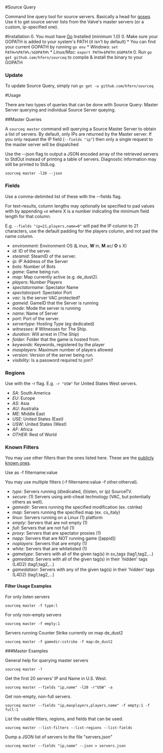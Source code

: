 #Source Query

Command line query tool for source servers. Basically a head for [goseq](https://github.com/hfern/sourceq).
Use it to get source server lists from the Valve's master servers (or
a custom, ip-specified one).

#Installation
0. You must have [Go](http://golang.org/) Installed (minimum 1.0)
0. Make sure your GOPATH is added to your system's PATH (it isn't by default)
    * You can find your current GOPATH by running `go env`
    * _Windows:_ `set PATH=%PATH%;%GOPATH%`
    * _Linux/Mac:_ `export PATH=$PATH:$GOPATH`
0. Run `go get github.com/hfern/sourceq` to compile & install the binary to your GOPATH

### Update
To update Source Query, simply run `go get -u github.com/hfern/sourceq`

#Usage

There are two types of queries that can be done with Source Query: Master Server querying and individual Source Server queying.

##Master Queries

A `sourceq master` command will querying a Source Master Server to obtain a list of servers. 
By default, only IPs are returned by the Master server. If you only request the IP field
(`--fields "ip"`) then only a single request to the master server will be dispatched

Use the --json flag to output a JSON encoded array of the retrieved servers to StdOut instead of printing a table of servers.
Diagnostic information may still be printed to StdLog. 

    sourceq master -l20 --json

### Fields

Use a comma-delimited list of these with the --fields flag. 

For text-results, column lengths may optionally be specified to pad values with by appending `=X` where X is a number
indicating the minimum field length for that column. 

E.g. `--fields "ip=21,players,name=0"` will pad the IP
column to 21 characters, use the default padding for the players column, and not pad the name column.

- _environment_: Environment OS (__L__ inux, __W__ in, __M__ ac/ __O__ s X)
- _id_: ID of the server.
- _steamid_: SteamID of the server.
- _ip_: IP Address of the Server
- _bots_: Number of Bots
- _game_: Game being run.
- _map_: Map currently active (e.g. de_dust2).
- _players_: Number Players
- _spectatorname_: Spectator Name
- _spectatorport_: Spectator Port
- _vac_: Is the server VAC protected?
- _gameid_: GameID that the Server is running
- _mode_: Mode the server is running
- _name_: Name of Server
- _port_: Port of the server.
- _servertype_: Hosting Type (eg dedicated)
- _witnesses_: # Witnesses for The Ship.
- _duration_: Will arrest in (The Ship)
- _folder_: Folder that the game is hosted from.
- _keywords_: Keywords, registered by the player
- _maxplayers_: Maximum number of players allowed
- _version_: Version of the server being run.
- _visibility_: Is a password required to join?


### Regions

Use with the -r flag. E.g. `-r "USW"` for United States West servers.

- _SA_:          South America
- _EU_:          Europe
- _AS_:          Asia
- _AU_:          Australia
- _ME_:          Middle East
- _USE_:         United States (East)
- _USW_:         United States (West)
- _AF_:          Africa
- _OTHER_:       Rest of World

### Known Filters

You may use other filters than the ones listed here. These are the [publicly known ones](https://developer.valvesoftware.com/wiki/Master_Server_Query_Protocol#Filter).

Use as -f filtername:value

You may use multiple filters (-f filtername:value -f other:otherval).

- _type_: Servers running (d)edicated, (l)isten, or (p) SourceTV.
- _secure_: (1) Servers using anti-cheat technology (VAC, but potentially others as well).
- _gamedir_: Servers running the specified modification (ex. cstrike)
- _map_: Servers running the specified map (ex. cs_italy)
- _linux_: Servers running on a Linux (1) platform
- _empty_: Servers that are not empty (1)
- _full_: Servers that are not full (1)
- _proxy_: Servers that are spectator proxies (1)
- _napp_: Servers that are NOT running game ([appid])
- _noplayers_: Servers that are empty (1)
- _white_: Servers that are whitelisted (1)
- _gametype_: Servers with all of the given tag(s) in sv_tags (tag1,tag2,...)
- _gamedata_: Servers with all of the given tag(s) in their 'hidden' tags (L4D2) (tag1,tag2,...)
- _gamedataor_: Servers with any of the given tag(s) in their 'hidden' tags (L4D2) (tag1,tag2,...)

#### Filter Usage Examples
For only listen servers

    sourceq master -f type:l

For only non-empty servers

    sourceq master -f empty:1

Servers running Counter Strike currently on map de_dust2

    sourceq master -f gamedir:cstrike -f map:de_dust2

###Master Examples


General help for querying master servers
    
    sourceq master -?

Get the first 20 servers' IP and Name in U.S. West.

    sourceq master --fields "ip,name" -l20 -r"USW" -a

Get non-empty, non-full servers.
    
    sourceq master --fields "ip,maxplayers,players,name" -f empty:1 -f full:1
 
List the usable filters, regions, and fields that can be used.
    
    sourceq master --list-filters --list-regions --list-fields

Dump a JSON list of servers to the file "servers.json"

    sourceq master --fields "ip,name" --json > servers.json